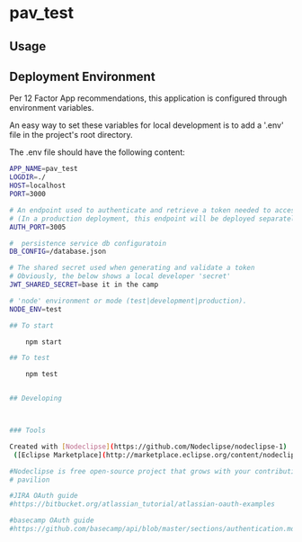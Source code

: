 

# pav_test



## Usage

## Deployment Environment
Per 12 Factor App recommendations, this application is configured through environment variables.

An easy way to set these variables for local development is to add a '.env' file in the project's root directory.  

The .env file should have the following content:

```bash
APP_NAME=pav_test
LOGDIR=./
HOST=localhost
PORT=3000

# An endpoint used to authenticate and retrieve a token needed to access APIs
# (In a production deployment, this endpoint will be deployed separately.)
AUTH_PORT=3005

#  persistence service db configuratoin
DB_CONFIG=/database.json

# The shared secret used when generating and validate a token
# Obviously, the below shows a local developer 'secret'
JWT_SHARED_SECRET=base it in the camp

# 'node' environment or mode (test|development|production).
NODE_ENV=test

## To start

	npm start

## To test

	npm test	


## Developing



### Tools

Created with [Nodeclipse](https://github.com/Nodeclipse/nodeclipse-1)
 ([Eclipse Marketplace](http://marketplace.eclipse.org/content/nodeclipse), [site](http://www.nodeclipse.org))   

#Nodeclipse is free open-source project that grows with your contributions.
# pavilion

#JIRA OAuth guide
#https://bitbucket.org/atlassian_tutorial/atlassian-oauth-examples

#basecamp OAuth guide
#https://github.com/basecamp/api/blob/master/sections/authentication.md